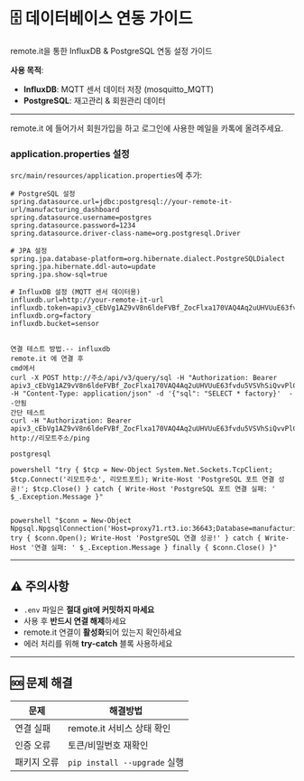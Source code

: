 # 🗄️ 데이터베이스 연동 가이드

remote.it을 통한 InfluxDB & PostgreSQL 연동 설정 가이드

**사용 목적**:
- **InfluxDB**: MQTT 센서 데이터 저장 (mosquitto_MQTT)
- **PostgreSQL**: 재고관리 & 회원관리 데이터

---
remote.it 에 들어가서 회원가입을 하고 로그인에 사용한 메일을 카톡에 올려주세요.


### application.properties 설정
`src/main/resources/application.properties`에 추가:
```properties
# PostgreSQL 설정
spring.datasource.url=jdbc:postgresql://your-remote-it-url/manufacturing_dashboard
spring.datasource.username=postgres
spring.datasource.password=1234
spring.datasource.driver-class-name=org.postgresql.Driver

# JPA 설정
spring.jpa.database-platform=org.hibernate.dialect.PostgreSQLDialect
spring.jpa.hibernate.ddl-auto=update
spring.jpa.show-sql=true

# InfluxDB 설정 (MQTT 센서 데이터용)
influxdb.url=http://your-remote-it-url
influxdb.token=apiv3_cEbVg1AZ9vV8n6ldeFVBf_ZocFlxa170VAQ4Aq2uUHVUuE63fvdu5VSVhSiQvvPlCUVBSx4TD4b9fl_G334ISw
influxdb.org=factory
influxdb.bucket=sensor


연결 테스트 방법.-- influxdb
remote.it 에 연결 후
cmd에서 
curl -X POST http://주소/api/v3/query/sql -H "Authorization: Bearer apiv3_cEbVg1AZ9vV8n6ldeFVBf_ZocFlxa170VAQ4Aq2uUHVUuE63fvdu5VSVhSiQvvPlCUVBSx4TD4b9fl_G334ISw" -H "Content-Type: application/json" -d '{"sql": "SELECT * factory}'  --안됨
간단 테스트
curl -H "Authorization: Bearer apiv3_cEbVg1AZ9vV8n6ldeFVBf_ZocFlxa170VAQ4Aq2uUHVUuE63fvdu5VSVhSiQvvPlCUVBSx4TD4b9fl_G334ISw" http://리모트주소/ping

postgresql

powershell "try { $tcp = New-Object System.Net.Sockets.TcpClient; $tcp.Connect('리모트주소', 리모트포트); Write-Host 'PostgreSQL 포트 연결 성공!'; $tcp.Close() } catch { Write-Host 'PostgreSQL 포트 연결 실패: ' $_.Exception.Message }"


powershell "$conn = New-Object Npgsql.NpgsqlConnection('Host=proxy71.rt3.io:36643;Database=manufacturing_dashboard;Username=postgres;Password=1234'); try { $conn.Open(); Write-Host 'PostgreSQL 연결 성공!' } catch { Write-Host '연결 실패: ' $_.Exception.Message } finally { $conn.Close() }"
```
---

## ⚠️ 주의사항

- `.env` 파일은 **절대 git에 커밋하지 마세요**
- 사용 후 **반드시 연결 해제**하세요
- remote.it 연결이 **활성화**되어 있는지 확인하세요
- 에러 처리를 위해 **try-catch** 블록 사용하세요

---

## 🆘 문제 해결

| 문제 | 해결방법 |
|------|----------|
| 연결 실패 | remote.it 서비스 상태 확인 |
| 인증 오류 | 토큰/비밀번호 재확인 |
| 패키지 오류 | `pip install --upgrade` 실행 |